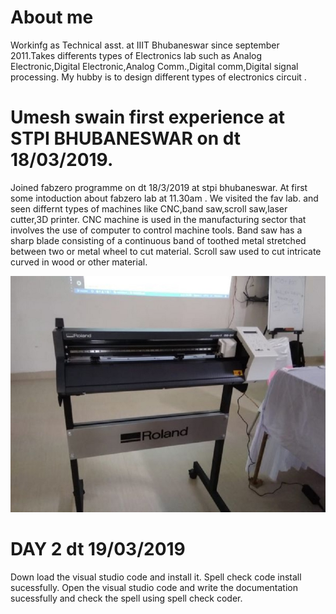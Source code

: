 # About me
Workinfg as Technical asst. at IIIT Bhubaneswar since september 2011.Takes  differents types of Electronics lab such as Analog Electronic,Digital Electronic,Analog Comm.,Digital comm,Digital signal processing. My hubby is to design different types of electronics circuit .
# Umesh swain first experience at STPI BHUBANESWAR on dt 18/03/2019.
Joined fabzero programme on dt 18/3/2019 at stpi bhubaneswar.
At first some intoduction about fabzero lab at 11.30am .
We visited the fav lab. and seen differnt types of machines like CNC,band saw,scroll saw,laser cutter,3D printer.
CNC machine is used in the manufacturing sector that involves the use of computer to control machine tools.
Band saw has a sharp blade consisting of a continuous band of toothed metal stretched between two or metal wheel to cut material.
Scroll saw used to cut intricate curved in wood or other material.

![](image/index.jpg)
# DAY 2 dt 19/03/2019
Down load the visual studio code and install it.
Spell check code install sucessfully.
Open the visual studio code and write the documentation sucessfully and check the spell using spell check coder.
